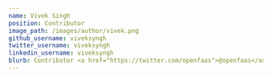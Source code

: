 ```yaml
---
name: Vivek Singh
position: Contributor
image_path: /images/author/vivek.png
github_username: viveksyngh
twitter_username: viveksyngh
linkedin_username: viveksyngh
blurb: Contributor <a href="https://twitter.com/openfaas">@openfaas</a>.
---
```

